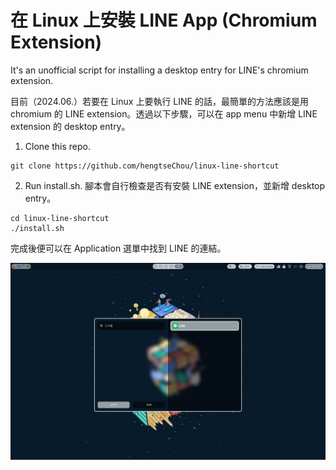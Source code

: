 # 在 Linux 上安裝 LINE App (Chromium Extension)

It's an unofficial script for installing a desktop entry for LINE's chromium extension.

目前（2024.06.）若要在 Linux 上要執行 LINE 的話，最簡單的方法應該是用 chromium 的 LINE extension。透過以下步驟，可以在 app menu 中新增 LINE extension 的 desktop entry。

1. Clone this repo.

```
git clone https://github.com/hengtseChou/linux-line-shortcut
```

2. Run install.sh. 腳本會自行檢查是否有安裝 LINE extension，並新增 desktop entry。

```
cd linux-line-shortcut
./install.sh
```

完成後便可以在 Application 選單中找到 LINE 的連結。

![screenshot](https://github.com/hengtsechou/linux-line-shortcut/blob/main/screenshot.png?raw=true)
